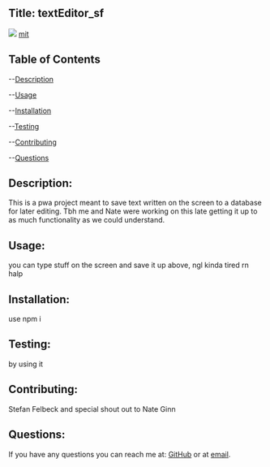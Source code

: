 ## Title: textEditor_sf
![](https://img.shields.io/badge/license-mit-green)
[mit](https://choosealicense.com/licenses/mit)
        
## Table of Contents

--[Description](#description)

--[Usage](#usage)

--[Installation](#installation)

--[Testing](#testing)

--[Contributing](#contributing)

--[Questions](#questions)


## Description: 
This is a pwa project meant to save text written on the screen to a database for later editing. Tbh me and Nate were working on this late getting it up to as much functionality as we could understand. 

## Usage:
you can type stuff on the screen and save it up above, ngl kinda tired rn halp

## Installation: 
use npm i 

## Testing:
by using it

## Contributing: 
Stefan Felbeck and special shout out to Nate Ginn 

## Questions: 
If you have any questions you can reach me at:
[GitHub](https://www.github.com/SFelbeck) or at [email](mailto:stefanfelbeck@gmail.com).